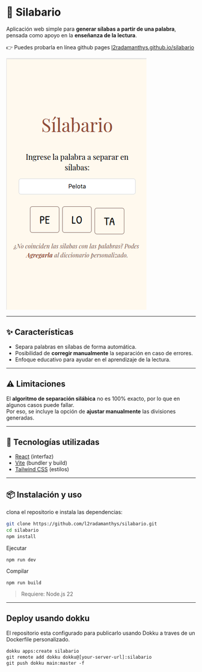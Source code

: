 # 📖 Silabario

Aplicación web simple para **generar sílabas a partir de una palabra**, pensada como apoyo en la **enseñanza de la lectura**.

👉 Puedes probarla en línea github pages [l2radamanthys.github.io/silabario](l2radamanthys.github.io/silabario/)

![Captua de pantalla](./screenshot.png)

---

## ✨ Características

- Separa palabras en sílabas de forma automática.
- Posibilidad de **corregir manualmente** la separación en caso de errores.
- Enfoque educativo para ayudar en el aprendizaje de la lectura.

---

## ⚠️ Limitaciones

El **algoritmo de separación silábica** no es 100% exacto, por lo que en algunos casos puede fallar.  
Por eso, se incluye la opción de **ajustar manualmente** las divisiones generadas.

---

## 🚀 Tecnologías utilizadas

- [React](https://react.dev/) (interfaz)
- [Vite](https://vitejs.dev/) (bundler y build)
- [Tailwind CSS](https://tailwindcss.com/) (estilos)

---

## 📦 Instalación y uso

clona el repositorio e instala las dependencias:

```bash
git clone https://github.com/l2radamanthys/silabario.git
cd silabario
npm install
```

Ejecutar

```
npm run dev
```

Compilar

```
npm run build
```

> Requiere: Node.js 22

---

## Deploy usando dokku

El repositorio esta configurado para publicarlo usando Dokku a traves de un Dockerfile personalizado.

```
dokku apps:create silabario
git remote add dokku dokku@[your-server-url]:silabario
git push dokku main:master -f
```
